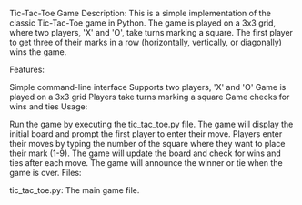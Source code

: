 Tic-Tac-Toe Game
Description: This is a simple implementation of the classic Tic-Tac-Toe game in Python. The game is played on a 3x3 grid, where two players, 'X' and 'O', take turns marking a square. The first player to get three of their marks in a row (horizontally, vertically, or diagonally) wins the game.

Features:

Simple command-line interface
Supports two players, 'X' and 'O'
Game is played on a 3x3 grid
Players take turns marking a square
Game checks for wins and ties
Usage:

Run the game by executing the tic_tac_toe.py file.
The game will display the initial board and prompt the first player to enter their move.
Players enter their moves by typing the number of the square where they want to place their mark (1-9).
The game will update the board and check for wins and ties after each move.
The game will announce the winner or tie when the game is over.
Files:

tic_tac_toe.py: The main game file.
